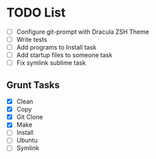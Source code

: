 # TODO List

- [ ] Configure git-prompt with Dracula ZSH Theme
- [ ] Write tests
- [ ] Add programs to Install task
- [ ] Add startup files to someone task
- [ ] Fix symlink sublime task

## Grunt Tasks
- [x] Clean
- [x] Copy
- [x] Git Clone
- [x] Make
- [ ] Install
- [ ] Ubuntu
- [ ] Symlink
